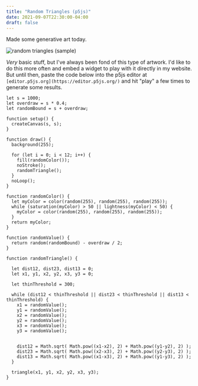 ```yaml
---
title: "Random Triangles (p5js)"
date: 2021-09-07T22:30:00-04:00
draft: false
---
```


Made some generative art today.

![random triangles (sample)](/img/2021-09-07_randomtriangles_img_small.png)

_Very_ basic stuff, but I've always been fond of this type of artwork.
I'd like to do this more often and embed a widget to play with it directly in my website. But until then, paste the code below into the p5js editor at `[editor.p5js.org](https://editor.p5js.org/)` and hit "play" a few times to generate some results.

```
let s = 1000;
let overdraw = s * 0.4;
let randomBound = s + overdraw;

function setup() {
  createCanvas(s, s);
}

function draw() {
  background(255);

  for (let i = 0; i < 12; i++) {
    fill(randomColor());
    noStroke();
    randomTriangle();
  }
  noLoop();
}

function randomColor() {
  let myColor = color(random(255), random(255), random(255));
  while (saturation(myColor) > 50 || lightness(myColor) < 50) {
    myColor = color(random(255), random(255), random(255));
  }
  return myColor;
}

function randomValue() {
  return random(randomBound) - overdraw / 2;
}

function randomTriangle() {

  let dist12, dist23, dist13 = 0;
  let x1, y1, x2, y2, x3, y3 = 0;

  let thinThreshold = 300;

  while (dist12 < thinThreshold || dist23 < thinThreshold || dist13 < thinThreshold) {
    x1 = randomValue();
    y1 = randomValue();
    x2 = randomValue();
    y2 = randomValue();
    x3 = randomValue();
    y3 = randomValue();


    dist12 = Math.sqrt( Math.pow((x1-x2), 2) + Math.pow((y1-y2), 2) );
    dist23 = Math.sqrt( Math.pow((x2-x3), 2) + Math.pow((y2-y3), 2) );
    dist13 = Math.sqrt( Math.pow((x1-x3), 2) + Math.pow((y1-y3), 2) );
  }

  triangle(x1, y1, x2, y2, x3, y3);
}
```
